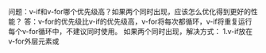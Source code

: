 问题：v-if和v-for哪个优先级高？如果两个同时出现，应该怎么优化得到更好的性能？
答：v-for的优先级比v-if的优先级高，v-for将每次都循环，v-if将重复运行每个v-for循环中，不建议同时使用。
如果两个同时出现，解决方式：
1.v-if放在v-for外层元素或<template>
2.将v-if换成v-show